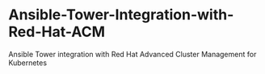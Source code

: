 # Ansible-Tower-Integration-with-Red-Hat-ACM
Ansible Tower integration with Red Hat Advanced Cluster Management for Kubernetes
